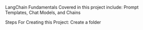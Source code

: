 LangChain Fundamentals Covered in this project include: Prompt Templates, Chat Models, and Chains

Steps For Creating this Project: Create a folder 
